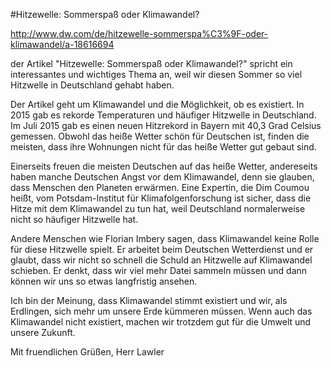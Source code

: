 #Hitzewelle: Sommerspaß oder Klimawandel?

http://www.dw.com/de/hitzewelle-sommerspa%C3%9F-oder-klimawandel/a-18616694

der Artikel "Hitzewelle: Sommerspaß oder Klimawandel?" spricht ein
interessantes und wichtiges Thema an, weil wir diesen Sommer so viel 
Hitzwelle in Deutschland gehabt haben.

Der Artikel geht um Klimawandel und die Möglichkeit, ob es existiert. In 
2015 gab es rekorde Temperaturen und häufiger Hitzwelle in Deutschland. 
Im Juli 2015 gab es einen neuen Hitzrekord in Bayern mit 40,3 Grad Celsius 
gemessen. Obwohl das heiße Wetter schön für Deutschen ist, finden die 
meisten, dass ihre Wohnungen nicht für das heiße Wetter gut gebaut sind.

Einerseits freuen die meisten Deutschen auf das heiße Wetter, andereseits 
haben manche Deutschen Angst vor dem Klimawandel, denn sie glauben, dass 
Menschen den Planeten erwärmen. Eine Expertin, die Dim Coumou heißt, 
vom Potsdam-Institut für Klimafolgenforschung ist sicher, dass die Hitze 
mit dem Klimawandel zu tun hat, weil Deutschland normalerweise nicht so 
häufiger Hitzwelle hat.

Andere Menschen wie Florian Imbery sagen, dass Klimawandel keine 
Rolle für diese Hitzwelle spielt. Er arbeitet beim Deutschen Wetterdienst 
und er glaubt, dass wir nicht so schnell die Schuld an Hitzwelle auf 
Klimawandel schieben. Er denkt, dass wir viel mehr Datei sammeln müssen 
und dann können wir uns so etwas langfristig ansehen.

Ich bin der Meinung, dass Klimawandel stimmt existiert und wir, als
Erdlingen, sich mehr um unsere Erde kümmeren müssen. Wenn auch das
Klimawandel nicht existiert, machen wir trotzdem gut für die Umwelt und
unsere Zukunft.

Mit fruendlichen Grüßen,
Herr Lawler
